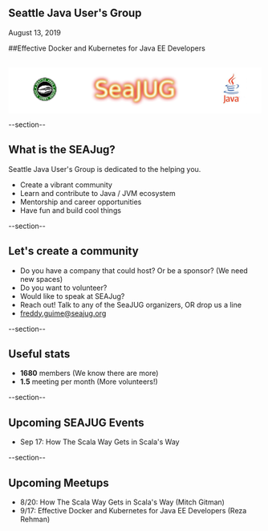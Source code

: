 ## Seattle Java User's Group

August 13, 2019


##Effective Docker and Kubernetes for Java EE Developers

<div style="background-color: white; margin-top: 30px;">
	<img src="images/seajug.png" style="border: none; box-shadow: none;"/>
</div>

--section--
## What is the SEAJug?
Seattle Java User's Group is dedicated to the helping you.

* Create a vibrant community 
* Learn and contribute to Java / JVM ecosystem
* Mentorship and career opportunities
* Have fun and build cool things

--section--

## Let's create a community

 * Do you have a company that could host? Or be a sponsor? (We need new spaces)
 * Do you want to volunteer?
 * Would like to speak at SEAJug?
 * Reach out! Talk to any of the SeaJUG organizers, OR drop us a line 
 * freddy.guime@seajug.org

--section--

## Useful stats

* **1680** members (We know there are more)
* **1.5** meeting per month (More volunteers!)

--section--

## Upcoming SEAJUG Events
* Sep 17: How The Scala Way Gets in Scala's Way


--section--
## Upcoming Meetups
 * 8/20: How The Scala Way Gets in Scala's Way (Mitch Gitman)
 * 9/17: Effective Docker and Kubernetes for Java EE Developers	(Reza Rehman)

